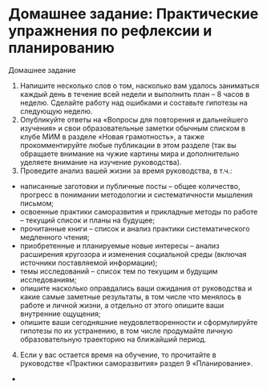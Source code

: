 # Домашнее задание: Практические упражнения по рефлексии и планированию

Домашнее задание
1. Напишите несколько слов о том, насколько вам удалось заниматься каждый день в течение всей недели и выполнить план – 8 часов в неделю. Сделайте работу над ошибками и составьте гипотезы на следующую неделю. 
2. Опубликуйте ответы на «Вопросы для повторения и дальнейшего изучения» и свои образовательные заметки обычным списком в клубе МИМ в разделе «Новая грамотность», а также прокомментируйте любые публикации в этом разделе (так вы обращаете внимание на чужие картины мира и дополнительно уделяете внимание на изучение руководства). 
3. Проведите анализ вашей жизни за время руководства, в т.ч.:
- написанные заготовки и публичные посты – общее количество, прогресс в понимании методологии и систематичности мышления письмом;
- освоенные практики саморазвития и прикладные методы по работе – текущий список и планы на будущее;
- прочитанные книги – список и анализ практики систематического медленного чтения;
- приобретенные и планируемые новые интересы – анализ расширения кругозора и изменения социальной среды (включая источники поставляемой информации);
- темы исследований – список тем по текущим и будущим исследованиям;
- опишите насколько оправдались ваши ожидания от руководства и какие самые заметные результаты, в том числе что менялось в работе и личной жизни, а отдельно от этого опишите ваши внутренние ощущения;
- опишите ваши сегодняшние неудовлетворенности и сформулируйте гипотезы по их устранению, в том числе продумайте личную образовательную траекторию на ближайший период.
4. Если у вас остается время на обучение, то прочитайте в руководстве «Практики саморазвития» раздел 9 «Планирование».
-
